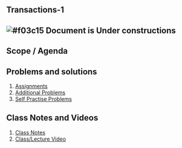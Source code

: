 
## Transactions-1

## ![#f03c15](https://placehold.co/15x15/f03c15/f03c15.png) Document is Under constructions

## Scope / Agenda
  

## Problems and solutions

1. [Assignments]()
2. [Additional Problems]()
3. [Self Practise Problems]()

## Class Notes and Videos

1. [Class Notes]()
2. [Class/Lecture Video]()